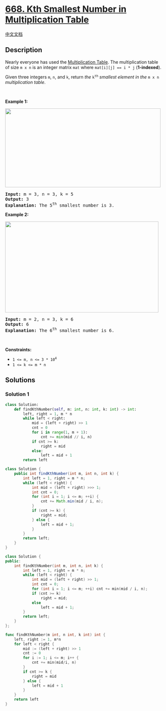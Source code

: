 # [668. Kth Smallest Number in Multiplication Table](https://leetcode.com/problems/kth-smallest-number-in-multiplication-table)

[中文文档](/solution/0600-0699/0668.Kth%20Smallest%20Number%20in%20Multiplication%20Table/README.md)

<!-- tags:Math,Binary Search -->

## Description

<p>Nearly everyone has used the <a href="https://en.wikipedia.org/wiki/Multiplication_table" target="_blank">Multiplication Table</a>. The multiplication table of size <code>m x n</code> is an integer matrix <code>mat</code> where <code>mat[i][j] == i * j</code> (<strong>1-indexed</strong>).</p>

<p>Given three integers <code>m</code>, <code>n</code>, and <code>k</code>, return <em>the </em><code>k<sup>th</sup></code><em> smallest element in the </em><code>m x n</code><em> multiplication table</em>.</p>

<p>&nbsp;</p>
<p><strong class="example">Example 1:</strong></p>
<img alt="" src="./images/multtable1-grid.jpg" style="width: 500px; height: 254px;" />
<pre>
<strong>Input:</strong> m = 3, n = 3, k = 5
<strong>Output:</strong> 3
<strong>Explanation:</strong> The 5<sup>th</sup> smallest number is 3.
</pre>

<p><strong class="example">Example 2:</strong></p>
<img alt="" src="./images/multtable2-grid.jpg" style="width: 493px; height: 293px;" />
<pre>
<strong>Input:</strong> m = 2, n = 3, k = 6
<strong>Output:</strong> 6
<strong>Explanation:</strong> The 6<sup>th</sup> smallest number is 6.
</pre>

<p>&nbsp;</p>
<p><strong>Constraints:</strong></p>

<ul>
	<li><code>1 &lt;= m, n &lt;= 3 * 10<sup>4</sup></code></li>
	<li><code>1 &lt;= k &lt;= m * n</code></li>
</ul>

## Solutions

### Solution 1

<!-- tabs:start -->

```python
class Solution:
    def findKthNumber(self, m: int, n: int, k: int) -> int:
        left, right = 1, m * n
        while left < right:
            mid = (left + right) >> 1
            cnt = 0
            for i in range(1, m + 1):
                cnt += min(mid // i, n)
            if cnt >= k:
                right = mid
            else:
                left = mid + 1
        return left
```

```java
class Solution {
    public int findKthNumber(int m, int n, int k) {
        int left = 1, right = m * n;
        while (left < right) {
            int mid = (left + right) >>> 1;
            int cnt = 0;
            for (int i = 1; i <= m; ++i) {
                cnt += Math.min(mid / i, n);
            }
            if (cnt >= k) {
                right = mid;
            } else {
                left = mid + 1;
            }
        }
        return left;
    }
}
```

```cpp
class Solution {
public:
    int findKthNumber(int m, int n, int k) {
        int left = 1, right = m * n;
        while (left < right) {
            int mid = (left + right) >> 1;
            int cnt = 0;
            for (int i = 1; i <= m; ++i) cnt += min(mid / i, n);
            if (cnt >= k)
                right = mid;
            else
                left = mid + 1;
        }
        return left;
    }
};
```

```go
func findKthNumber(m int, n int, k int) int {
	left, right := 1, m*n
	for left < right {
		mid := (left + right) >> 1
		cnt := 0
		for i := 1; i <= m; i++ {
			cnt += min(mid/i, n)
		}
		if cnt >= k {
			right = mid
		} else {
			left = mid + 1
		}
	}
	return left
}
```

<!-- tabs:end -->

<!-- end -->

